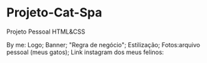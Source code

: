 # Projeto-Cat-Spa
Projeto Pessoal HTML&CSS

By me: 
Logo;
Banner;
"Regra de negócio";
Estilização;
Fotos:arquivo pessoal (meus gatos);
Link instagram dos meus felinos:
<a href="https://www.instagram.com/gatinhos_gourmet"></a> 
